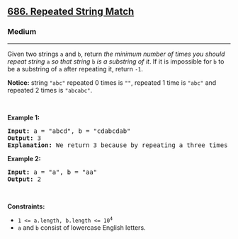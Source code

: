 <h2><a href="https://leetcode.com/problems/repeated-string-match/">686. Repeated String Match</a></h2><h3>Medium</h3><hr><div style="user-select: auto;"><p style="user-select: auto;">Given two strings <code style="user-select: auto;">a</code> and <code style="user-select: auto;">b</code>, return <em style="user-select: auto;">the minimum number of times you should repeat string </em><code style="user-select: auto;">a</code><em style="user-select: auto;"> so that string</em> <code style="user-select: auto;">b</code> <em style="user-select: auto;">is a substring of it</em>. If it is impossible for <code style="user-select: auto;">b</code>​​​​​​ to be a substring of <code style="user-select: auto;">a</code> after repeating it, return <code style="user-select: auto;">-1</code>.</p>

<p style="user-select: auto;"><strong style="user-select: auto;">Notice:</strong> string <code style="user-select: auto;">"abc"</code> repeated 0 times is <code style="user-select: auto;">""</code>, repeated 1 time is <code style="user-select: auto;">"abc"</code> and repeated 2 times is <code style="user-select: auto;">"abcabc"</code>.</p>

<p style="user-select: auto;">&nbsp;</p>
<p style="user-select: auto;"><strong class="example" style="user-select: auto;">Example 1:</strong></p>

<pre style="user-select: auto;"><strong style="user-select: auto;">Input:</strong> a = "abcd", b = "cdabcdab"
<strong style="user-select: auto;">Output:</strong> 3
<strong style="user-select: auto;">Explanation:</strong> We return 3 because by repeating a three times "ab<strong style="user-select: auto;">cdabcdab</strong>cd", b is a substring of it.
</pre>

<p style="user-select: auto;"><strong class="example" style="user-select: auto;">Example 2:</strong></p>

<pre style="user-select: auto;"><strong style="user-select: auto;">Input:</strong> a = "a", b = "aa"
<strong style="user-select: auto;">Output:</strong> 2
</pre>

<p style="user-select: auto;">&nbsp;</p>
<p style="user-select: auto;"><strong style="user-select: auto;">Constraints:</strong></p>

<ul style="user-select: auto;">
	<li style="user-select: auto;"><code style="user-select: auto;">1 &lt;= a.length, b.length &lt;= 10<sup style="user-select: auto;">4</sup></code></li>
	<li style="user-select: auto;"><code style="user-select: auto;">a</code> and <code style="user-select: auto;">b</code> consist of lowercase English letters.</li>
</ul>
</div>